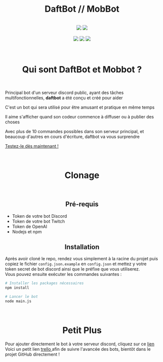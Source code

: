 <h1 align="center">
    <b> DaftBot // MobBot </b>
</h1>
<br>
<div>
    <div align="center">
        <a>
            <img src="https://img.shields.io/badge/daftbot-v2.0.1-green">
        </a>
        <a>
            <img src="https://img.shields.io/badge/mobbot-v1.0.0-purple">
        </a>
    </div>
    <br>
    <div align="center">
        <a>
            <img src="https://img.shields.io/npm/v/npm/latest">
        </a>
        <a>
            <img src="https://img.shields.io/badge/discord.js-v14.7.0-green">
        </a>
        <a>
            <img src="https://img.shields.io/badge/tmi.js-v1.8.5-blue">
        </a>
    </div>
</div>
<br>
<br>
<h1 align="center">
    Qui sont DaftBot et Mobbot ?
</h1>
<br>
<p>
Principal bot d'un serveur discord public, ayant des tâches multifonctionnelles, <b>daftbot</b> a été conçu et créé pour aider
<p>
C'est un bot qui sera utilisé pour être amusant et pratique en même temps
<p>
Il aime s'afficher quand son codeur commence à diffuser ou à publier des choses
<p>
Avec plus de 10 commandes possibles dans son serveur principal, et beaucoup d'autres en cours d'écriture, daftbot va vous surprendre
<p>
    <a href="https://discord.com/api/oauth2/authorize?client_id=757955750164430980&permissions=4398046511095&scope=bot">
        Testez-le dès maintenant !
    </a>
</p>
<br>
<h1 align="center">
    Clonage
</h1>
<br>
<h2 align="center">
    Pré-requis
</h2>
<ul>
    <li>
        Token de votre bot Discord
    </li>
    <li>
        Token de votre bot Twitch
    </li>
    <li>
        Token de OpenAI
    </li>
    <li>
        Nodejs et npm
    </li>
</ul>
<h2 align="center">
    Installation
</h2>
Après avoir cloné le repo, rendez vous simplement à la racine du projet puis copiez le fichier <code>config.json.example</code> en <code>config.json</code> et mettez y votre token secret de bot discord ainsi que le préfixe que vous utiliserez.<br>
Vous pouvez ensuite exécuter les commandes suivantes : 
<br>

```bash
# Installer les packages nécessaires
npm install

# Lancer le bot
node main.js
```
</p>
<br>
<h1 align="center">
    Petit Plus
</h1>
<div>
    Pour ajouter directement le bot à votre serveur discord, cliquez sur ce
    <a href="https://discord.com/api/oauth2/authorize?client_id=757955750164430980&permissions=4398046511095&scope=bot"> 
        lien
    </a>
    <br>
    Voici un petit lien
    <a href="https://trello.com/b/kdy25wXP/daftbot-mobbot">
        trello
    </a>
    afin de suivre l'avancée des bots, bientôt dans le projet GitHub directement !
</div>
